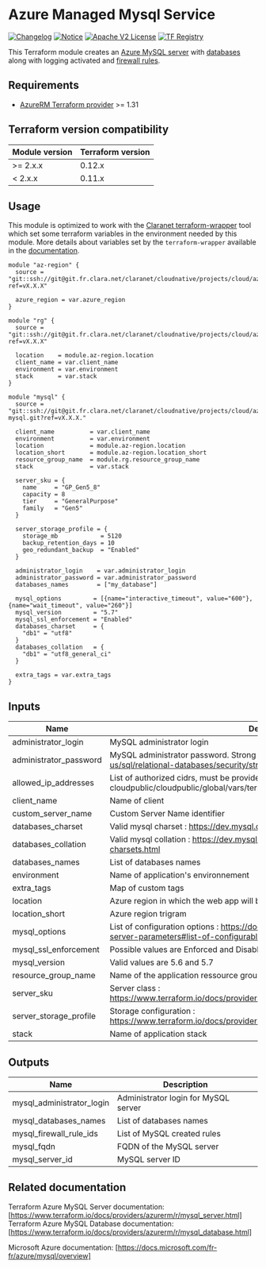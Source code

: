 # Azure Managed Mysql Service 

[![Changelog](https://img.shields.io/badge/changelog-release-green.svg)](CHANGELOG.md) [![Notice](https://img.shields.io/badge/notice-copyright-yellow.svg)](NOTICE) [![Apache V2 License](http://img.shields.io/badge/license-Apache%20V2-blue.svg)](LICENSE) [![TF Registry](https://img.shields.io/badge/terraform-registry-blue.svg)](https://registry.terraform.io/modules/claranet/db-mysql/azurerm/)

This Terraform module creates an [Azure MySQL server](https://www.terraform.io/docs/providers/azurerm/r/mysql_server.html) with [databases](https://www.terraform.io/docs/providers/azurerm/r/mysql_database.html) along with logging activated and [firewall rules](https://www.terraform.io/docs/providers/azurerm/r/mysql_firewall_rule.html).

## Requirements

* [AzureRM Terraform provider](https://www.terraform.io/docs/providers/azurerm/) >= 1.31

## Terraform version compatibility
 
| Module version | Terraform version |
|----------------|-------------------|
| >= 2.x.x       | 0.12.x            |
| < 2.x.x        | 0.11.x            |

## Usage

This module is optimized to work with the [Claranet terraform-wrapper](https://github.com/claranet/terraform-wrapper) tool
which set some terraform variables in the environment needed by this module.
More details about variables set by the `terraform-wrapper` available in the [documentation](https://github.com/claranet/terraform-wrapper#environment).

```hcl
module "az-region" {
  source = "git::ssh://git@git.fr.clara.net/claranet/cloudnative/projects/cloud/azure/terraform/modules/regions.git?ref=vX.X.X"

  azure_region = var.azure_region
}

module "rg" {
  source = "git::ssh://git@git.fr.clara.net/claranet/cloudnative/projects/cloud/azure/terraform/modules/rg.git?ref=vX.X.X"

  location    = module.az-region.location
  client_name = var.client_name
  environment = var.environment
  stack       = var.stack
}

module "mysql" {
  source = "git::ssh://git@git.fr.clara.net/claranet/cloudnative/projects/cloud/azure/terraform/features/db-mysql.git?ref=vX.X.X."
  
  client_name          = var.client_name
  environment          = var.environment
  location             = module.az-region.location
  location_short       = module.az-region.location_short
  resource_group_name  = module.rg.resource_group_name
  stack                = var.stack

  server_sku = {
    name     = "GP_Gen5_8"
    capacity = 8
    tier     = "GeneralPurpose"
    family   = "Gen5"
  }

  server_storage_profile = {
    storage_mb            = 5120
    backup_retention_days = 10
    geo_redundant_backup  = "Enabled"
  }

  administrator_login    = var.administrator_login
  administrator_password = var.administrator_password
  databases_names        = ["my_database"]

  mysql_options         = [{name="interactive_timeout", value="600"}, {name="wait_timeout", value="260"}]
  mysql_version         = "5.7"
  mysql_ssl_enforcement = "Enabled"
  databases_charset     = {
    "db1" = "utf8"
  }
  databases_collation   = {
    "db1" = "utf8_general_ci"
  }

  extra_tags = var.extra_tags
}
```

## Inputs

| Name | Description | Type | Default | Required |
|------|-------------|:----:|:-----:|:-----:|
| administrator_login | MySQL administrator login | string | - | yes |
| administrator_password | MySQL administrator password. Strong Password : https://docs.microsoft.com/en-us/sql/relational-databases/security/strong-passwords?view=sql-server-2017 | string | - | yes |
| allowed_ip_addresses | List of authorized cidrs, must be provided using remote states cloudpublic/cloudpublic/global/vars/terraform.state | list(string) | - | yes |
| client_name | Name of client | string | - | yes |
| custom_server_name | Custom Server Name identifier | string | `` | no |
| databases_charset | Valid mysql charset : https://dev.mysql.com/doc/refman/5.7/en/charset-charsets.html | map(string) | `<map>` | no |
| databases_collation | Valid mysql collation : https://dev.mysql.com/doc/refman/5.7/en/charset-charsets.html | map(string) | `<map>` | no |
| databases_names | List of databases names | list(string) | `<list>` | no |
| environment | Name of application's environnement | string | - | yes |
| extra_tags | Map of custom tags | map(string) | - | yes |
| location | Azure region in which the web app will be hosted | string | - | yes |
| location_short | Azure region trigram | string | - | yes |
| mysql_options | List of configuration options : https://docs.microsoft.com/fr-fr/azure/mysql/howto-server-parameters#list-of-configurable-server-parameters | list(string) | `<list>` | no |
| mysql_ssl_enforcement | Possible values are Enforced and Disabled | string | `Enabled` | no |
| mysql_version | Valid values are 5.6 and 5.7 | string | `5.7` | no |
| resource_group_name | Name of the application ressource group, herited from infra module | string | - | yes |
| server_sku | Server class : https://www.terraform.io/docs/providers/azurerm/r/mysql_server.html#sku | map(string) | `<map>` | no |
| server_storage_profile | Storage configuration : https://www.terraform.io/docs/providers/azurerm/r/mysql_server.html#storage_profile | map(string) | `<map>` | no |
| stack | Name of application stack | string | - | yes |

## Outputs

| Name | Description |
|------|-------------|
| mysql_administrator_login | Administrator login for MySQL server |
| mysql_databases_names | List of databases names |
| mysql_firewall_rule_ids | List of MySQL created rules |
| mysql_fqdn | FQDN of the MySQL server |
| mysql_server_id | MySQL server ID |

## Related documentation

Terraform Azure MySQL Server documentation: [https://www.terraform.io/docs/providers/azurerm/r/mysql_server.html]
Terraform Azure MySQL Database documentation: [https://www.terraform.io/docs/providers/azurerm/r/mysql_database.html]

Microsoft Azure documentation: [https://docs.microsoft.com/fr-fr/azure/mysql/overview]
